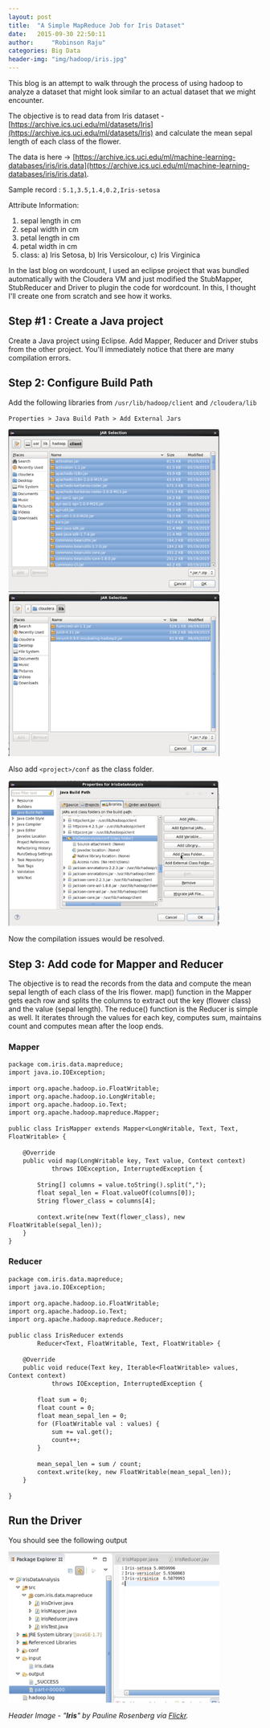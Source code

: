 ```yaml
---
layout: post
title:  "A Simple MapReduce Job for Iris Dataset"
date:   2015-09-30 22:50:11
author:     "Robinson Raju"
categories: Big Data 
header-img: "img/hadoop/iris.jpg"
---
```


This blog is an attempt to walk through the process of using hadoop to analyze a dataset that might look similar to an actual dataset that we might encounter.

The objective is to read data from Iris dataset - [https://archive.ics.uci.edu/ml/datasets/Iris](https://archive.ics.uci.edu/ml/datasets/Iris) and calculate the mean sepal length of each class of the flower. 

The data is here -> [https://archive.ics.uci.edu/ml/machine-learning-databases/iris/iris.data](https://archive.ics.uci.edu/ml/machine-learning-databases/iris/iris.data). 

Sample record : `` 5.1,3.5,1.4,0.2,Iris-setosa ``

Attribute Information:

   1. sepal length in cm
   2. sepal width in cm
   3. petal length in cm
   4. petal width in cm
   5. class: a) Iris Setosa, b) Iris Versicolour, c) Iris Virginica

In the last blog on wordcount, I used an eclipse project that was bundled automatically with the Cloudera VM and just modified the StubMapper, StubReducer and Driver to plugin the code for wordcount. In this, I thought I'll create one from scratch and see how it works. 

## Step #1 : Create a Java project 
Create a Java project using Eclipse. 
Add Mapper, Reducer and Driver stubs from the other project. You'll immediately notice that there are many compilation errors. 


## Step 2: Configure Build Path 
Add the following libraries from ``/usr/lib/hadoop/client`` and ``/cloudera/lib``

``Properties > Java Build Path > Add External Jars``

<img src="/img/hadoop/add_lib2.png" width="420"/>

<img src="/img/hadoop/add_lib1.png" width="420"/>

Also add ``<project>/conf`` as the class folder. 

<img src="/img/hadoop/class_folder.png" width="420"/>

Now the compilation issues would be resolved. 

## Step 3: Add code for Mapper and Reducer

The objective is to read the records from the data and compute the mean sepal length of each class of the Iris flower. 
map() function in the Mapper gets each row and splits the columns to extract out the key (flower class) and the value (sepal length). 
The reduce() function is the Reducer is simple as well. It iterates through the values for each key, computes sum, maintains count and computes mean after the loop ends.  

### Mapper 

	package com.iris.data.mapreduce;
	import java.io.IOException;

	import org.apache.hadoop.io.FloatWritable;
	import org.apache.hadoop.io.LongWritable;
	import org.apache.hadoop.io.Text;
	import org.apache.hadoop.mapreduce.Mapper;

	public class IrisMapper extends Mapper<LongWritable, Text, Text, FloatWritable> {

		@Override
		public void map(LongWritable key, Text value, Context context)
				throws IOException, InterruptedException {

			String[] columns = value.toString().split(",");
			float sepal_len = Float.valueOf(columns[0]);
			String flower_class = columns[4];
			
			context.write(new Text(flower_class), new FloatWritable(sepal_len));
		}
	}

### Reducer
	package com.iris.data.mapreduce;
	import java.io.IOException;

	import org.apache.hadoop.io.FloatWritable;
	import org.apache.hadoop.io.Text;
	import org.apache.hadoop.mapreduce.Reducer;

	public class IrisReducer extends
			Reducer<Text, FloatWritable, Text, FloatWritable> {

		@Override
		public void reduce(Text key, Iterable<FloatWritable> values, Context context)
				throws IOException, InterruptedException {

			float sum = 0;
			float count = 0;
			float mean_sepal_len = 0;
			for (FloatWritable val : values) {
				sum += val.get();
				count++;
			}
			
			mean_sepal_len = sum / count;
			context.write(key, new FloatWritable(mean_sepal_len));
		}

	}

## Run the Driver

You should see the following output

<img src="/img/hadoop/iris_output.png" width="420"/>

_Header Image - "**Iris**" by Pauline Rosenberg via [Flickr](https://flic.kr/p/6sZzjm)._